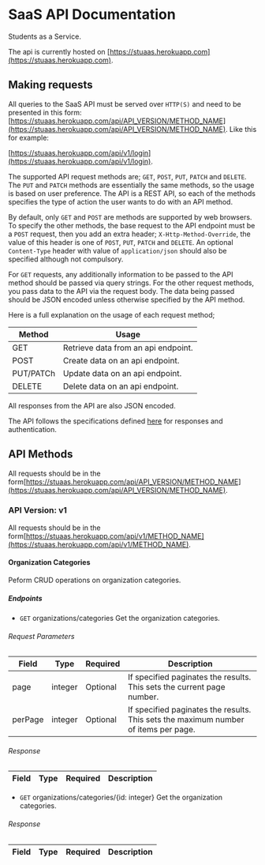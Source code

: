 # SaaS API Documentation

Students as a Service.

The api is currently hosted on [https://stuaas.herokuapp.com](https://stuaas.herokuapp.com).

## Making requests

All queries to the SaaS API must be served over `HTTP(S)` and need to be presented in this form: [https://stuaas.herokuapp.com/api/API_VERSION/METHOD_NAME](https://stuaas.herokuapp.com/api/API_VERSION/METHOD_NAME). Like this for example:

[https://stuaas.herokuapp.com/api/v1/login](https://stuaas.herokuapp.com/api/v1/login).

The supported API request methods are; `GET`, `POST`, `PUT`, `PATCH` and `DELETE`. The `PUT` and `PATCH` methods are essentially the same methods, so the usage is based on user preference. The API is a REST API, so each of the methods specifies the type of action the user wants to do with an API method.

By default, only `GET` and `POST` are methods are supported by web browsers. To specify the other methods, the base request to the API endpoint must be a `POST` request, then you add an extra header; `X-Http-Method-Override`, the value of this header is one of `POST`, `PUT`, `PATCH` and `DELETE`. An optional `Content-Type` header with value of `application/json` should also be specified although not compulsory.

For `GET` requests, any additionally information to be passed to the API method should be passed via query strings. For the other request methods, you pass data to the API via the request body. The data being passed should be JSON encoded unless otherwise specified by the API method.

Here is a full explanation on the usage of each request method;

| Method    | Usage                               |
|-----------|-------------------------------------|
| GET       | Retrieve data from an api endpoint. |
| POST      | Create data on an api endpoint.     |
| PUT/PATCh | Update data on an api endpoint.     |
| DELETE    | Delete data on an api endpoint.     |

All responses from the API are also JSON encoded.

The API follows the specifications defined [here](https://github.com/Gbahdeyboh/AuthServer) for responses and authentication.

## API Methods

All requests should be in the form[https://stuaas.herokuapp.com/api/API_VERSION/METHOD_NAME](https://stuaas.herokuapp.com/api/API_VERSION/METHOD_NAME).

### API Version: v1

All requests should be in the form[https://stuaas.herokuapp.com/api/v1/METHOD_NAME](https://stuaas.herokuapp.com/api/v1/METHOD_NAME).

#### Organization Categories

Peform CRUD operations on organization categories.

##### Endpoints

- `GET` organizations/categories
Get the organization categories.

###### Request Parameters

| Field   | Type    | Required | Description                                                                         |
|---------|---------|----------|-------------------------------------------------------------------------------------|
| page    | integer | Optional | If specified paginates the results. This sets the current page number.              |
| perPage | integer | Optional | If specified paginates the results. This sets the maximum number of items per page. |

###### Response

| Field   | Type    | Required | Description                                                                         |
|---------|---------|----------|-------------------------------------------------------------------------------------|

- `GET` organizations/categories/{id: integer}
Get the organization categories.

###### Response

| Field   | Type    | Required | Description                                                                         |
|---------|---------|----------|-------------------------------------------------------------------------------------|
